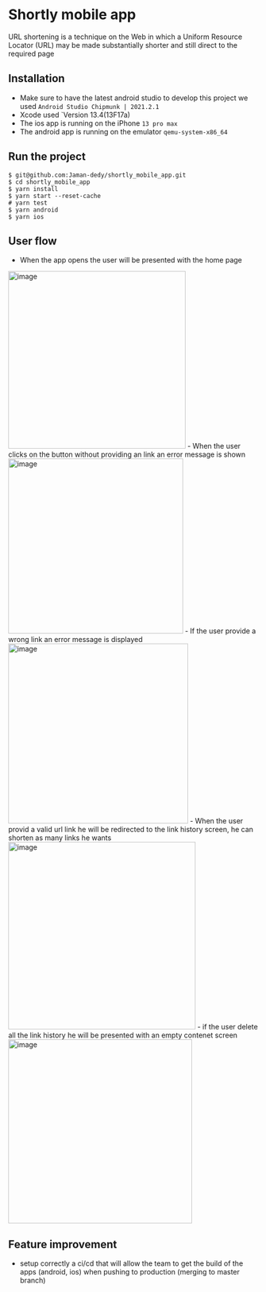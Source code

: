 # Shortly mobile app

URL shortening is a technique on the Web in which a Uniform Resource Locator (URL) may be made substantially shorter and still direct to the required page

## Installation

- Make sure to have the latest android studio to develop this project we used `Android Studio Chipmunk | 2021.2.1`
- Xcode used `Version 13.4(13F17a)
- The ios app is running on the iPhone `13 pro max`
- The android app is running on the emulator `qemu-system-x86_64`

## Run the project

```
$ git@github.com:Jaman-dedy/shortly_mobile_app.git
$ cd shortly_mobile_app
$ yarn install
$ yarn start --reset-cache
# yarn test
$ yarn android
$ yarn ios
```

## User flow

- When the app opens the user will be presented with the home page
<img width="357" alt="image" src="https://user-images.githubusercontent.com/46047244/171057633-eff56727-2024-4766-be26-f65572a9b0ed.png">
- When the user clicks on the button without providing an link an error message is shown
<img width="352" alt="image" src="https://user-images.githubusercontent.com/46047244/171057728-74068eae-2c12-4e5c-87f1-e7a8177c23c8.png">
- If the user provide a wrong link an error message is displayed
<img width="362" alt="image" src="https://user-images.githubusercontent.com/46047244/171057808-6b98391c-ef90-44bb-b3e5-4531a2b02bf2.png">
- When the user provid a valid url link he will be redirected to the link history screen, he can shorten as many links he wants
<img width="377" alt="image" src="https://user-images.githubusercontent.com/46047244/171058014-1d39bd0e-3aad-4a70-8ea3-a59b0b6bd4a9.png">
- if the user delete all the link history he will be presented with an empty contenet screen
<img width="370" alt="image" src="https://user-images.githubusercontent.com/46047244/171058081-ededd394-f8c4-4ac3-86ef-f8c10a674d5b.png">

## Feature improvement
- setup correctly a ci/cd that will allow the team to get the build of the apps (android, ios) when pushing to production (merging to master branch)

